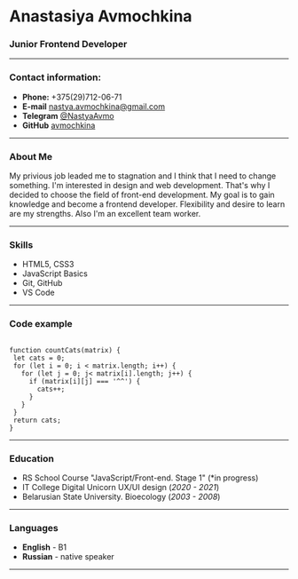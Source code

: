 
# Anastasiya Avmochkina
### Junior Frontend Developer
-----


### Contact information:

 - **Phone:** +375(29)712-06-71
 - **E-mail** nastya.avmochkina@gmail.com
 - **Telegram** [@NastyaAvmo](https://t.me/NastyaAvmo)
 - **GitHub**  [avmochkina](https://github.com/avmochkina)

_____


### About Me

My privious job leaded me to stagnation and I think that I need to change something. I'm interested in design and web development. That's why I decided to choose the field of front-end development. My goal is to gain knowledge and become a frontend developer. Flexibility and desire to learn are my strengths. Also  I'm an excellent team worker.

_______

### Skills

 - HTML5, CSS3
 - JavaScript Basics
 - Git, GitHub
 - VS Code
 
 _________
 
 ### Code example
 
 ```
 
function countCats(matrix) {
  let cats = 0;
  for (let i = 0; i < matrix.length; i++) {
    for (let j = 0; j< matrix[i].length; j++) {
      if (matrix[i][j] === '^^') {
        cats++;
      }
    }
  }
  return cats;
}
 
 ```
 ________
 
 ### Education
 
  - RS School Course "JavaScript/Front-end. Stage 1" (*in progress)
  - IT College Digital Unicorn UX/UI design (*2020 - 2021*)
  - Belarusian State University. Bioecology (*2003 - 2008*)
  
  ________
  
  ### Languages
  
   - **English** - B1
   - **Russian** - native speaker

______________
